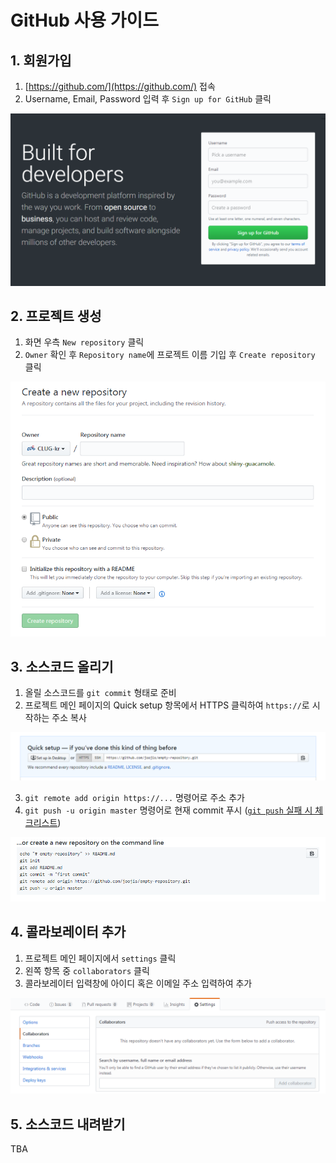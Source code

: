 # GitHub 사용 가이드

## 1. 회원가입

1. [https://github.com/](https://github.com/) 접속
2. Username, Email, Password 입력 후 `Sign up for GitHub` 클릭

![](images/sign-up-for-github.PNG)

## 2. 프로젝트 생성

1. 화면 우측 `New repository` 클릭
2. `Owner` 확인 후 `Repository name`에 프로젝트 이름 기입 후 `Create repository` 클릭

![](images/create-new-repository.PNG)

## 3. 소스코드 올리기

1. 올릴 소스코드를 `git commit` 형태로 준비
2. 프로젝트 메인 페이지의 Quick setup 항목에서 HTTPS 클릭하여 `https://`로 시작하는 주소 복사

![](images/empty-repo-quick-setup.PNG)

3. `git remote add origin https://...` 명령어로 주소 추가
4. `git push -u origin master` 명령어로 현재 commit 푸시 ([`git push` 실패 시 체크리스트](notices-to-use-git-on-laboratory-pc.html#git-push-실패-시-permission-denied))

![](images/empty-repo-create-a-new-on-the-command-line.PNG)

## 4. 콜라보레이터 추가

1. 프로젝트 메인 페이지에서 `settings` 클릭
2. 왼쪽 항목 중 `collaborators` 클릭
3. 콜라보레이터 입력창에 아이디 혹은 이메일 주소 입력하여 추가

![](images/settings-collaborator.PNG)

## 5. 소스코드 내려받기

TBA
